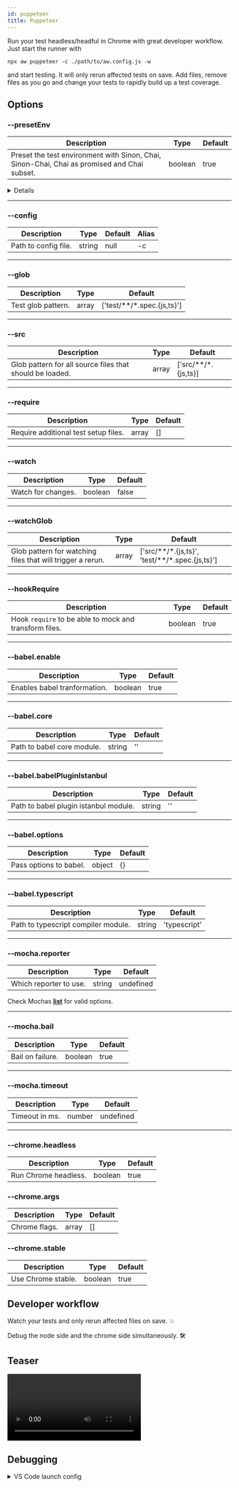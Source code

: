 ```yaml
---
id: puppeteer
title: Puppeteer
---
```


Run your test headless/headful in Chrome with great developer workflow. Just start the runner with

```
npx aw puppeteer -c ./path/to/aw.config.js -w
```

and start testing. It will only rerun affected tests on save.
Add files, remove files as you go and change your tests to rapidly build up a test coverage.

## Options

### --presetEnv

 | Description                                                                                 | Type    | Default |
 | ------------------------------------------------------------------------------------------- | ------- | ------- |
 | Preset the test environment with Sinon, Chai, Sinon-Chai, Chai as promised and Chai subset. | boolean | true    |

<details><summary>Details</summary>
<p>

```javascript
const screenshotPlugin = require('@after-work.js/chai-plugin-screenshot');
const sinon = require('sinon');
const chai = require('chai');
const sinonChai = require('sinon-chai');
const chaiAsPromised = require('chai-as-promised');
const chaiSubset = require('chai-subset');

global.sinon = sinon;
global.chai = chai;
global.expect = chai.expect;

chai.use(sinonChai);
chai.use(chaiAsPromised);
chai.use(chaiSubset);
chai.Assertion.addMethod('matchImageOf', screenshotPlugin.matchImageOf);
```

This enables writing your tests like this:

```javascript
const hello = require('../src/hello');

describe('hello', () => {
  it('should say world', () => {
    expect(hello()).to.equal('world');
  });
});
```

</p>
</details>

---

### --config

 | Description          | Type   | Default | Alias |
 | -------------------- | ------ | ------- | ----- |
 | Path to config file. | string | null    | -c    |

---

### --glob

 | Description        | Type  | Default                       |
 | ------------------ | ----- | ----------------------------- |
 | Test glob pattern. | array | ['test/\*\*/\*.spec.{js,ts}'] |

---

### --src

 | Description                                              | Type  | Default                |
 | -------------------------------------------------------- | ----- | ---------------------- |
 | Glob pattern for all source files that should be loaded. | array | ['src/\*\*/\*.{js,ts}] |

---

### --require

 | Description                          | Type  | Default |
 | ------------------------------------ | ----- | ------- |
 | Require additional test setup files. | array | []      |

---

### --watch

 | Description        | Type    | Default |
 | ------------------ | ------- | ------- |
 | Watch for changes. | boolean | false   |

---

### --watchGlob

 | Description                                                | Type  | Default                                              |
 | ---------------------------------------------------------- | ----- | ---------------------------------------------------- |
 | Glob pattern for watching files that will trigger a rerun. | array | ['src/\*\*/\*.{js,ts}', 'test/\*\*/\*.spec.{js,ts}'] |

---

### --hookRequire

 | Description                                            | Type    | Default |
 | ------------------------------------------------------ | ------- | ------- |
 | Hook `require` to be able to mock and transform files. | boolean | true    |

---

### --babel.enable

 | Description                  | Type    | Default |
 | ---------------------------- | ------- | ------- |
 | Enables babel tranformation. | boolean | true    |

---

### --babel.core

 | Description                | Type   | Default |
 | -------------------------- | ------ | ------- |
 | Path to babel core module. | string | ''      |

---

### --babel.babelPluginIstanbul

 | Description                           | Type   | Default |
 | ------------------------------------- | ------ | ------- |
 | Path to babel plugin istanbul module. | string | ''      |

---

### --babel.options

 | Description            | Type   | Default |
 | ---------------------- | ------ | ------- |
 | Pass options to babel. | object | {}      |

---

### --babel.typescript

 | Description                         | Type   | Default      |
 | ----------------------------------- | ------ | ------------ |
 | Path to typescript compiler module. | string | 'typescript' |

---

### --mocha.reporter

 | Description            | Type   | Default   |
 | ---------------------- | ------ | --------- |
 | Which reporter to use. | string | undefined |

Check Mochas [**list**](https://mochajs.org/#reporters) for valid options.

---

### --mocha.bail

 | Description      | Type    | Default |
 | ---------------- | ------- | ------- |
 | Bail on failure. | boolean | true    |

---

### --mocha.timeout

 | Description    | Type   | Default   |
 | -------------- | ------ | --------- |
 | Timeout in ms. | number | undefined |

---

### --chrome.headless

| Description          | Type    | Default |
| -------------------- | ------- | ------- |
| Run Chrome headless. | boolean | true    |

### --chrome.args

| Description   | Type  | Default |
| ------------- | ----- | ------- |
| Chrome flags. | array | []      |

### --chrome.stable

| Description        | Type    | Default |
| ------------------ | ------- | ------- |
| Use Chrome stable. | boolean | true    |


## Developer workflow

Watch your tests and only rerun affected files on save. 💥

Debug the node side and the chrome side simultaneously. 🛠

## Teaser

<video controls style="max-width: 100%">
  <source src="/videos/puppeteer-debug.mp4" type="video/mp4">
  <p>Your browser doesn't support HTML5 video. Here is
     a <a href="/videos/puppeteer-debug.mp4">link to the video</a> instead.</p>
</video>

## Debugging

<details><summary>VS Code launch config</summary>
<p>

```js
    {
      "type": "node",
      "request": "launch",
      "name": "puppeteteer",
      "program": "${workspaceRoot}/commands/aw/src/index.js",
      "args": [
        "puppeteer",
        "-c",
        "examples/puppeteer/aw.config.js",
        "--chrome.headless",
        "false",
        "--chrome.devtools",
        "true",
        "--chrome.userDataDir=./.chrome-profile",
        "-w"
      ]
    },
```

</p>
</details>
